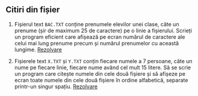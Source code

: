 ## Citiri din fișier

1.  Fișierul text `BAC.TXT` conține prenumele elevilor unei clase, câte un prenume (șir de maximum 25 de caractere) pe o linie a fișierului. Scrieți un program eficient care afișează pe ecran numărul de caractere ale celui mai lung prenume precum și numărul prenumelor cu această lungime. [Rezolvare](cit_fisier_ex1/main.cpp)



2.  Fișierele text `X.TXT` și `Y.TXT` conțin fiecare numele a 7 persoane, câte un nume pe fiecare linie, fiecare nume având cel mult 15 litere. Să se scrie un program care citește numele din cele două fișiere și să afișeze pe ecran toate numele din cele două fișiere în ordine alfabetică, separate printr-un singur spațiu. [Rezolvare](cit_fisier_ex2/main.cpp)

